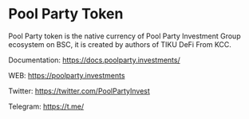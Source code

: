 # Pool Party Token
Pool Party token is the native currency of Pool Party Investment Group ecosystem on BSC, it is created by authors of TIKU DeFi From KCC.

Documentation: https://docs.poolparty.investments/

WEB: https://poolparty.investments

Twitter: https://twitter.com/PoolPartyInvest

Telegram: https://t.me/


